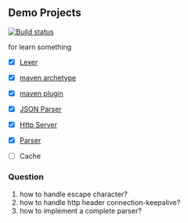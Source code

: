 ## Demo Projects
[![Build status](https://github.com/wuare/demo/workflows/Java%20CI%20with%20Maven/badge.svg)](https://github.com/wuare/demo/actions) 

for learn something
- [x] [Lexer](https://github.com/wuare/demo/blob/master/demo-compile/src/main/java/top/wuare/syntax/Scanner.java)
- [x] [maven archetype](https://github.com/wuare/demo/tree/master/demo-maven-archetype)
- [x] [maven plugin](https://github.com/wuare/demo/tree/master/demo-maven-plugin)  
- [x] [JSON Parser](https://github.com/wuare/demo/tree/master/demo-json)
- [x] [Http Server](https://github.com/wuare/demo/tree/master/demo-http-server)
- [x] [Parser](https://github.com/wuare/demo/blob/master/demo-compile/src/main/java/top/wuare/syntax/Parser.java)
- [ ] Cache


### Question
1. how to handle escape character? 
2. how to handle http header connection-keepalive? 
3. how to implement a complete parser? 
